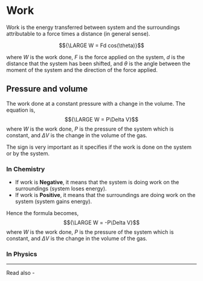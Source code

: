 # Work
Work is the energy transferred between system and the surroundings attributable to a force times a distance (in general sense). 

$${\LARGE W = Fd cos(\theta)}$$

where *W* is the work done,
*F* is the force applied on the system,
*d* is the distance that the system has been shifted, and
${\theta}$ is the angle between the moment of the system and the direction of the force applied.

## Pressure and volume
The work done at a constant pressure with a change in the volume. The equation is,
$${\LARGE W = P\Delta V}$$
where *W* is the work done,
*P* is the pressure of the system which is constant, and
${\Delta V}$ is the change in the volume of the gas.

The sign is very important as it specifies if the work is done on the system or by the system.

### In Chemistry
- If work is **Negative**, it means that the system is doing work on the surroundings (system loses energy).
- If work is **Positive**, it means that the surroundings are doing work on the system (system gains energy).

Hence the formula becomes,
$${\LARGE W = -P\Delta V}$$
where *W* is the work done,
*P* is the pressure of the system which is constant, and
${\Delta V}$ is the change in the volume of the gas.

### In Physics






---
Read also - 